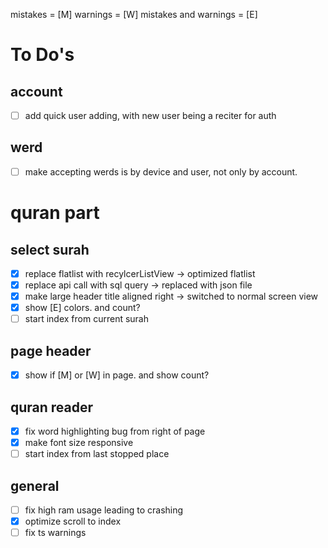 mistakes = [M]
warnings = [W]
mistakes and warnings = [E]

# To Do's

## account

- [ ] add quick user adding, with new user being a reciter for auth

## werd

- [ ] make accepting werds is by device and user, not only by account.

# quran part

## select surah

- [x] replace flatlist with recylcerListView -> optimized flatlist
- [x] replace api call with sql query -> replaced with json file
- [x] make large header title aligned right -> switched to normal screen view
- [x] show [E] colors. and count?
- [ ] start index from current surah

## page header

- [x] show if [M] or [W] in page. and show count?

## quran reader

- [x] fix word highlighting bug from right of page
- [x] make font size responsive
- [ ] start index from last stopped place

## general

- [ ] fix high ram usage leading to crashing
- [x] optimize scroll to index
- [ ] fix ts warnings
